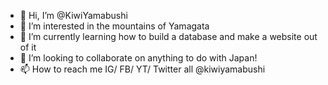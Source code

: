 - 👋 Hi, I’m @KiwiYamabushi
- 👀 I’m interested in the mountains of Yamagata
- 🌱 I’m currently learning how to build a database and make a website out of it
- 💞️ I’m looking to collaborate on anything to do with Japan!
- 📫 How to reach me IG/ FB/ YT/ Twitter all @kiwiyamabushi

<!---
KiwiYamabushi/KiwiYamabushi is a ✨ special ✨ repository because its `README.md` (this file) appears on your GitHub profile.
You can click the Preview link to take a look at your changes.
--->
